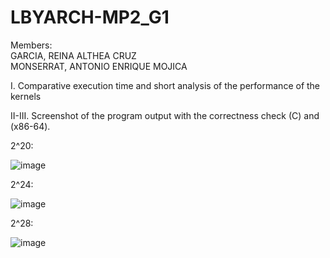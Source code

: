 # LBYARCH-MP2_G1

Members:\
GARCIA, REINA ALTHEA CRUZ\
MONSERRAT, ANTONIO ENRIQUE MOJICA

I. Comparative execution time and short analysis of the performance of the kernels

II-III. Screenshot of the program output with the correctness check (C) and (x86-64).

2^20:

![image](https://github.com/user-attachments/assets/985584e3-b685-4968-8dd0-a1a1b607858b)

2^24:

![image](https://github.com/user-attachments/assets/5e6234ba-1524-4d48-a2db-f54d958ea657)

2^28:

![image](https://github.com/user-attachments/assets/df2993de-a28c-4abb-a036-5d478e8296b0)



